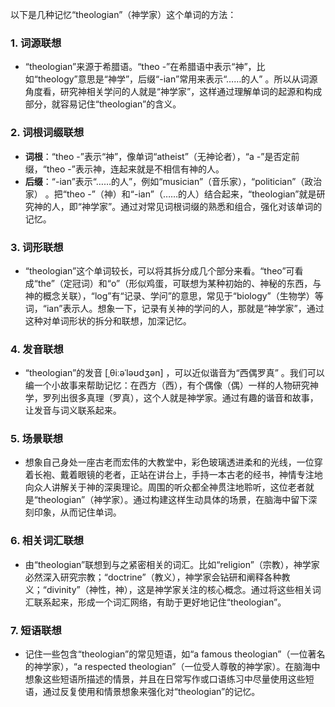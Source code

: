 以下是几种记忆“theologian”（神学家）这个单词的方法：

### 1. 词源联想
 - “theologian”来源于希腊语。“theo -”在希腊语中表示“神”，比如“theology”意思是“神学”，后缀“-ian”常用来表示“……的人” 。所以从词源角度看，研究神相关学问的人就是“神学家”，这样通过理解单词的起源和构成部分，就容易记住“theologian”的含义。

### 2. 词根词缀联想
 - **词根**：“theo -”表示“神”，像单词“atheist”（无神论者），“a -”是否定前缀，“theo -”表示神，连起来就是不相信有神的人。
 - **后缀**：“-ian”表示“……的人”，例如“musician”（音乐家），“politician”（政治家） 。把“theo -”（神）和“-ian”（……的人）结合起来，“theologian”就是研究神的人，即“神学家”。通过对常见词根词缀的熟悉和组合，强化对该单词的记忆。

### 3. 词形联想
 - “theologian”这个单词较长，可以将其拆分成几个部分来看。“theo”可看成“the”（定冠词）和“o”（形似鸡蛋，可联想为某种初始的、神秘的东西，与神的概念关联），“log”有“记录、学问”的意思，常见于“biology”（生物学）等词，“ian”表示人。想象一下，记录有关神的学问的人，那就是“神学家”，通过这种对单词形状的拆分和联想，加深记忆。

### 4. 发音联想
 - “theologian”的发音 [ˌθiːəˈləʊdʒən] ，可以近似谐音为“西偶罗真” 。我们可以编一个小故事来帮助记忆：在西方（西），有个偶像（偶）一样的人物研究神学，罗列出很多真理（罗真），这个人就是神学家。通过有趣的谐音和故事，让发音与词义联系起来。

### 5. 场景联想
 - 想象自己身处一座古老而宏伟的大教堂中，彩色玻璃透进柔和的光线，一位穿着长袍、戴着眼镜的老者，正站在讲台上，手持一本古老的经书，神情专注地向众人讲解关于神的深奥理论。周围的听众都全神贯注地聆听，这位老者就是“theologian”（神学家）。通过构建这样生动具体的场景，在脑海中留下深刻印象，从而记住单词。

### 6. 相关词汇联想
 - 由“theologian”联想到与之紧密相关的词汇。比如“religion”（宗教），神学家必然深入研究宗教；“doctrine”（教义），神学家会钻研和阐释各种教义；“divinity”（神性，神），这是神学家关注的核心概念。通过将这些相关词汇联系起来，形成一个词汇网络，有助于更好地记住“theologian”。

### 7. 短语联想
 - 记住一些包含“theologian”的常见短语，如“a famous theologian”（一位著名的神学家），“a respected theologian”（一位受人尊敬的神学家）。在脑海中想象这些短语所描述的情景，并且在日常写作或口语练习中尽量使用这些短语，通过反复使用和情景想象来强化对“theologian”的记忆。 